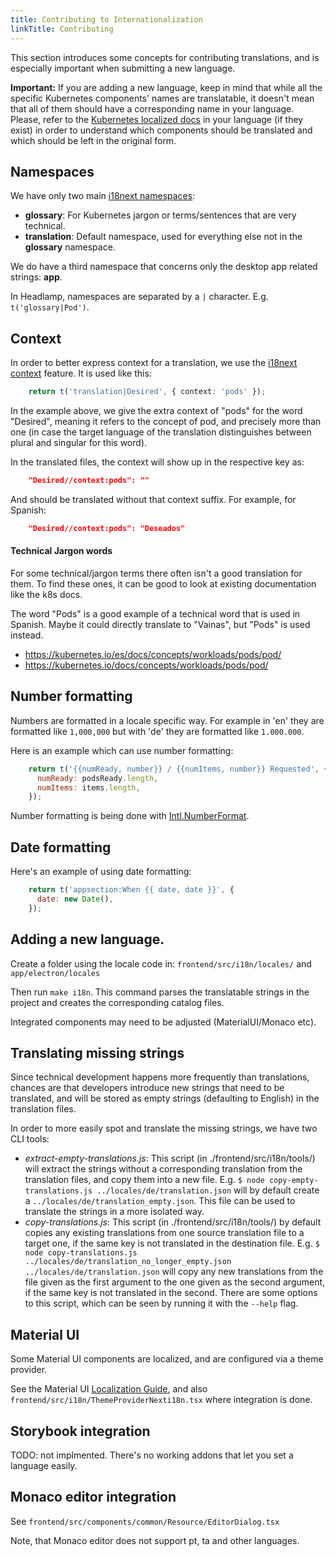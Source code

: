 ```yaml
---
title: Contributing to Internationalization
linkTitle: Contributing
---
```


This section introduces some concepts for contributing translations, and is
especially important when submitting a new language.

**Important:** If you are adding a new language, keep in mind that while all
the specific Kubernetes components' names are translatable, it doesn't mean
that all of them should have a corresponding name in your language. Please,
refer to the [Kubernetes localized docs](https://kubernetes.io/docs/home/) in
your language (if they exist) in order to understand which components should
be translated and which should be left in the original form.

## Namespaces

We have only two main [i18next namespaces](https://www.i18next.com/principles/namespaces):

* **glossary**: For Kubernetes jargon or terms/sentences that are very technical.
* **translation**: Default namespace, used for everything else not in the **glossary** namespace.

We do have a third namespace that concerns only the desktop app related strings: **app**.

In Headlamp, namespaces are separated by a `|` character. E.g. `t('glossary|Pod')`.

## Context

In order to better express context for a translation, we use the [i18next context](https://www.i18next.com/principles/context) feature. It is used like this:

```typescript
    return t('translation|Desired', { context: 'pods' });
```

In the example above, we give the extra context of "pods" for the word "Desired", meaning it refers to the concept of pod, and precisely more than one (in case the target language of
the translation distinguishes between plural and singular for this word).

In the translated files, the context will show up in the respective key as:

  ```json
      "Desired//context:pods": ""
  ```

And should be translated without that context suffix. For example, for Spanish:

  ```json
      "Desired//context:pods": "Deseados"
  ```

#### Technical Jargon words

For some technical/jargon terms there often isn't a good translation for
them. To find these ones, it can be good to look at existing documentation
like the k8s docs.

The word "Pods" is a good example of a technical word that is used in Spanish.
Maybe it could directly translate to "Vainas", but "Pods" is used instead.

- https://kubernetes.io/es/docs/concepts/workloads/pods/pod/
- https://kubernetes.io/docs/concepts/workloads/pods/pod/

## Number formatting

Numbers are formatted in a locale specific way. For example in 'en'
they are formatted like `1,000,000` but with 'de' they are formatted
like `1.000.000`.

Here is an example which can use number formatting:


```JavaScript
    return t('{{numReady, number}} / {{numItems, number}} Requested', {
      numReady: podsReady.length,
      numItems: items.length,
    });
```

Number formatting is being done with [Intl.NumberFormat](https://developer.mozilla.org/en-US/docs/Web/JavaScript/Reference/Global_Objects/Intl/NumberFormat).

## Date formatting

Here's an example of using date formatting:

```Javascript
    return t('appsection:When {{ date, date }}', {
      date: new Date(),
    });
```

## Adding a new language.

Create a folder using the locale code in:
`frontend/src/i18n/locales/` and `app/electron/locales`

Then run `make i18n`. This command parses the translatable strings in
the project and creates the corresponding catalog files.

Integrated components may need to be adjusted (MaterialUI/Monaco etc).

## Translating missing strings

Since technical development happens more frequently than translations, chances
are that developers introduce new strings that need to be translated, and will
be stored as empty strings (defaulting to English) in the translation files.

In order to more easily spot and translate the missing strings, we have two CLI
tools:

* *extract-empty-translations.js*: This script (in ./frontend/src/i18n/tools/)
  will extract the strings without a corresponding translation from the translation
  files, and copy them into a new file.
  E.g. `$ node copy-empty-translations.js ../locales/de/translation.json` will
  by default create a `../locales/de/translation_empty.json`. This file can be
  used to translate the strings in a more isolated way.
* *copy-translations.js*: This script (in ./frontend/src/i18n/tools/)
  by default copies any existing translations from one source translation file to
  a target one, if the same key is not translated in the destination file.
  E.g. `$ node copy-translations.js ../locales/de/translation_no_longer_empty.json ../locales/de/translation.json` will
  copy any new translations from the file given as the first argument to the one
  given as the second argument, if the same key is not translated in the second.
  There are some options to this script, which can be seen by running it with the
  `--help` flag.

## Material UI

Some Material UI components are localized, and are configured
via a theme provider.

See the Material UI
[Localization Guide](https://material-ui.com/guides/localization/),
and also `frontend/src/i18n/ThemeProviderNexti18n.tsx` where integration is done.

## Storybook integration

TODO: not implmented. There's no working addons that let you set a language easily.

## Monaco editor integration

See `frontend/src/components/common/Resource/EditorDialog.tsx`

Note, that Monaco editor does not support pt, ta and other languages.
